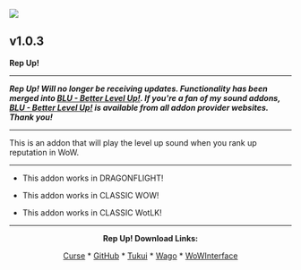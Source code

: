 [![](https://img.shields.io/static/v1?label=Donate&message=CashApp&color=brightgreen)](https://bit.ly/3fyxxSU)

v1.0.3
------------------------------

**Rep Up!**

------------------------------

***Rep Up! Will no longer be receiving updates. Functionality has been merged into [BLU - Better Level Up!](https://www.curseforge.com/wow/addons/blu-better-level-up "This link takes you to the Curseforge.com website, you may download it here and help support the developers."). If you're a fan of my sound addons, [BLU - Better Level Up!](https://www.curseforge.com/wow/addons/blu-better-level-up "This link takes you to the Curseforge.com website, you may download it here and help support the developers.") is available from all addon provider websites. Thank you!***

------------------------------

This is an addon that will play the level up sound when you rank up reputation in WoW.

------------------------------

- This addon works in DRAGONFLIGHT!

- This addon works in CLASSIC WOW!

- This addon works in CLASSIC WotLK!

------------------------------
<div align="center">

**Rep Up! Download Links:**

[Curse](https://www.curseforge.com/wow/addons/rep-up "This link takes you to the Curseforge.com website, you may download it here and help support the developers.") * [GitHub](https://github.com/donniedice/Rep-Up- "This link takes you to the GitHub.com website, you may download it here.") * [Tukui](https://www.tukui.org/addons.php?id=240 "This link takes you to the Tukui.org website, you may download it here.") * [Wago](https://addons.wago.io/addons/rep-up "This link takes you to the Wago.io website, you may download it here and help support the developers.") * [WoWInterface](https://www.wowinterface.com/downloads/info26319-RepUp.html "This link takes you to the WoWInterface.com website, you may download it here.")

</div>
